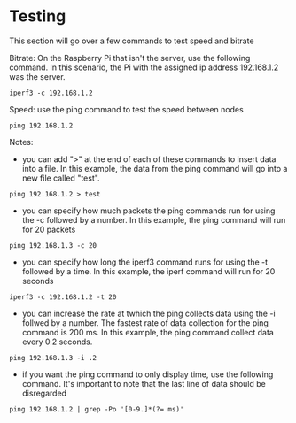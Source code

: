 # Testing
This section will go over a few commands to test speed and bitrate

Bitrate: On the Raspberry Pi that isn't the server, use the following command. In this scenario, the Pi with the assigned ip address 192.168.1.2 was the server. 

```
iperf3 -c 192.168.1.2
```

Speed: use the ping command to test the speed between nodes

```
ping 192.168.1.2
```

Notes: 

- you can add ">" at the end of each of these commands to insert data into a file. In this example, the data from the ping command will go into a new file called "test".

```
ping 192.168.1.2 > test
```

- you can specify how much packets the ping commands run for using the -c followed by a number. In this example, the ping command will run for 20 packets

```
ping 192.168.1.3 -c 20
```

- you can specify how long the iperf3 command runs for using the -t followed by a time. In this example, the iperf command will run for 20 seconds

```
iperf3 -c 192.168.1.2 -t 20
```

- you can increase the rate at twhich the ping collects data using the -i follwed by a number. The fastest rate of data collection for the ping command is 200 ms. In this example, the ping command collect data every 0.2 seconds.

```
ping 192.168.1.3 -i .2
```

- if you want the ping command to only display time, use the following command. It's important to note that the last line of data should be disregarded

```
ping 192.168.1.2 | grep -Po '[0-9.]*(?= ms)'
```
